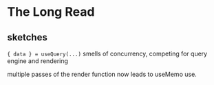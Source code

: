 # The Long Read

## sketches

`{ data } = useQuery(...)` smells of concurrency, competing for query engine and rendering

multiple passes of the render function now leads to useMemo use.
